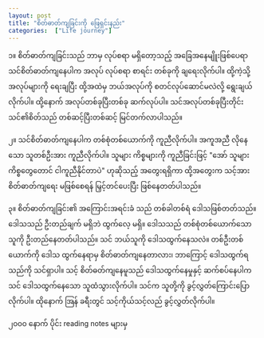 ```yaml
---
layout: post
title: "စိတ်ဓာတ်ကျခြင်းကို ဖြေရှင်းနည်း"
categories:  ["Life journey"]
---
```


၁။ စိတ်ဓာတ်ကျခြင်းသည် ဘာမှ လုပ်စရာ မရှိတော့သည့် အခြေအနေမျိူးဖြစ်ပေရာ သင်စိတ်ဓာတ်ကျနေပါက အလုပ် လုပ်စရာ စာရင်း တစ်ခုကို ချရေးလိုက်ပါ။ ထို့ကဲ့သို့ အလုပ်များကို ရေးချပြီး ထို့အထဲမှ ဘယ်အလုပ်ကို စတင်လုပ်ဆောင်မလဲလို့ ရွေးချယ်လိုက်ပါ။ ထို့နောက် အလုပ်တစ်ခုပြီးတစ်ခု ဆက်လုပ်ပါ။ သင်အလုပ်တစ်ခုပြီးတိုင်း သင်၏စိတ်သည် တစ်ဆင့်ပြီးတစ်ဆင့် မြင်တက်လာပါသည်။

<!-- more -->
၂။ သင်စိတ်ဓာတ်ကျနေပါက တစ်စုံတစ်ယောက်ကို ကူညီလိုက်ပါ။ အကူအညီ လိုနေသော သူတစ်ဦးအား ကူညီလိုက်ပါ။ သူများ ကိစ္စများကို ကူညီခြင်းဖြင့် "အော် သူများ ကိစ္စတွေတောင် ငါကူညီနိုင်တာပဲ" ဟုဆိုသည့် အတွေးရရှိကာ ထို့အတွေးက သင့်အား စိတ်ဓာတ်ကျရေး မဖြစ်စေရန် မြှင့်တင်ပေးပြီး ဖြစ်နေတတ်ပါသည်။

၃။ စိတ်ဓာတ်ကျခြင်း၏ အကြောင်းအရင်းခံ သည် တစ်ခါတစ်ရံ ဒေါသဖြစ်တတ်သည်။ ဒေါသသည် ဦးတည်ချက် မရှိဘဲ ထွက်လေ့ မရှိ။ ဒေါသသည် တစ်စုံတစ်ယောက်သော သူကို ဦးတည်နေတတ်ပါသည်။ သင် ဘယ်သူကို ဒေါသထွက်နေသလဲ။ တစ်ဦးတစ်ယောက်ကို ဒေါသ ထွက်နေရာမှ စိတ်ဓာတ်ကျနေတာလား၊ ဘာကြောင့် ဒေါသထွက်ရသည်ကို သင်ရှာပါ။ သင့် စိတ်ဓတ်ကျနေမူသည် ဒေါသထွက်နေမှုနှင့် ဆက်စပ်နေပါက သင် ဒေါသထွက်နေသော သူထံသွားလိုက်ပါ။ သင်က သူတို့ကို ခွင့်လွှတ်ကြောင်းပြောလိုက်ပါ။ ထိုနောက် အြန် ခရီးတွင် သင့်ကိုယ်သင့်လည် ခွင့်လွှတ်လိုက်ပါ။

၂၀၀၀ နောက် ပိုင်း reading notes များမှ
